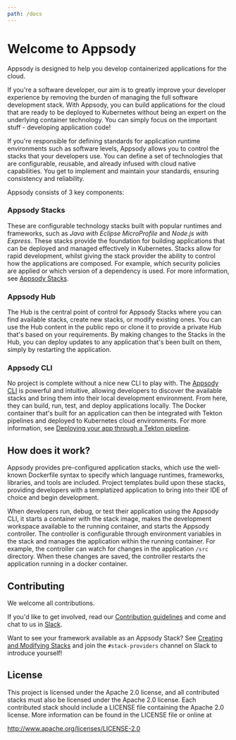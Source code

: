 ```yaml
---
path: /docs
---
```

# Welcome to Appsody

Appsody is designed to help you develop containerized applications for the cloud.

If you're a software developer, our aim is to greatly improve your developer experience by removing the burden of managing the full software development stack. With Appsody,
you can build applications for the cloud that are ready to be deployed to Kubernetes without being an expert on the underlying container technology. You can simply focus on the important stuff - developing application code!  

If you're responsible for defining standards for application runtime environments such as software levels, Appsody allows you to control the stacks that your developers use. You can define a set of technologies that are configurable, reusable, and already infused with cloud native capabilities. You get to implement and maintain your standards, ensuring consistency and reliability.

Appsody consists of 3 key components:

### Appsody Stacks
These are configurable technology stacks built with popular runtimes and frameworks, such as *Java with Eclipse MicroProfile* and *Node.js with Express*. These stacks  provide the foundation for building applications that can be deployed and managed effectively in Kubernetes. Stacks allow for rapid development, whilst giving the stack provider the ability to control how the applications are composed. For example, which security policies are applied or which version of a dependency is used. For more
information, see [Appsody Stacks](/docs/stacks/stacks-overview.md).

### Appsody Hub
The Hub is the central point of control for Appsody Stacks where you can find available stacks, create new stacks, or modify existing ones. You can use the Hub content in the public repo or clone it to provide a private Hub that's based on your requirements. By making changes to the Stacks in the Hub, you can deploy updates to any application that's been built on them, simply by restarting the application.

### Appsody CLI
No project is complete without a nice new CLI to play with. The [Appsody CLI](/docs/using-appsody/cli-commands.md) is powerful and intuitive, allowing developers to discover the available stacks and bring them into their local development environment. From here, they can build, run, test, and deploy applications locally. The Docker container that's built for an application can then be integrated with Tekton pipelines and deployed to Kubernetes cloud environments. For more information, see [Deploying your app through a Tekton pipeline](/docs/using-appsody/building-and-deploying.md#Deploying-your-app-through-a-Tekton-pipeline).

## How does it work?

Appsody provides pre-configured application stacks, which use the well-known Dockerfile syntax to specify which language runtimes, frameworks, libraries, and tools are included. Project templates build upon these stacks, providing developers with a templatized application to bring into their IDE of choice and begin development.

When developers run, debug, or test their application using the Appsody CLI, it starts a container with the stack image, makes the development workspace available to the running container, and starts the Appsody controller. The controller is configurable through environment variables in the stack and manages the application within the running container. For example, the controller can watch for changes in the application `/src` directory. When these changes are saved, the controller restarts the application running in a docker container.

## Contributing

We welcome all contributions.

If you'd like to get involved, read our [Contribution guidelines](https://github.com/appsody/website/blob/master/CONTRIBUTING.md) and come and chat to us in [Slack](https://appsody-slack.eu-gb.mybluemix.net/).

Want to see your framework available as an Appsody Stack? See [Creating and Modifying Stacks](/docs/stacks/create-or-modify.md) and join the `#stack-providers` channel on Slack to introduce yourself!

## License
This project is licensed under the Apache 2.0 license, and all contributed stacks must also be licensed under the Apache 2.0 license. Each contributed stack should include a LICENSE file containing the Apache 2.0 license. More information can be found in the LICENSE file or online at

http://www.apache.org/licenses/LICENSE-2.0
